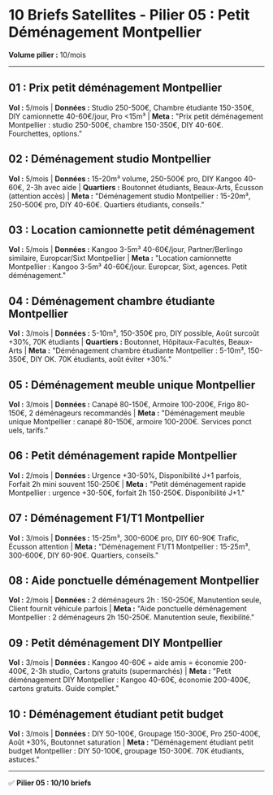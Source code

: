 # 10 Briefs Satellites - Pilier 05 : Petit Déménagement Montpellier

**Volume pilier :** 10/mois

---

## 01 : Prix petit déménagement Montpellier
**Vol :** 5/mois | **Données :** Studio 250-500€, Chambre étudiante 150-350€, DIY camionnette 40-60€/jour, Pro <15m³ | **Meta :** "Prix petit déménagement Montpellier : studio 250-500€, chambre 150-350€, DIY 40-60€. Fourchettes, options."

## 02 : Déménagement studio Montpellier
**Vol :** 5/mois | **Données :** 15-20m³ volume, 250-500€ pro, DIY Kangoo 40-60€, 2-3h avec aide | **Quartiers :** Boutonnet étudiants, Beaux-Arts, Écusson (attention accès) | **Meta :** "Déménagement studio Montpellier : 15-20m³, 250-500€ pro, DIY 40-60€. Quartiers étudiants, conseils."

## 03 : Location camionnette petit déménagement
**Vol :** 5/mois | **Données :** Kangoo 3-5m³ 40-60€/jour, Partner/Berlingo similaire, Europcar/Sixt Montpellier | **Meta :** "Location camionnette Montpellier : Kangoo 3-5m³ 40-60€/jour. Europcar, Sixt, agences. Petit déménagement."

## 04 : Déménagement chambre étudiante Montpellier
**Vol :** 3/mois | **Données :** 5-10m³, 150-350€ pro, DIY possible, Août surcoût +30%, 70K étudiants | **Quartiers :** Boutonnet, Hôpitaux-Facultés, Beaux-Arts | **Meta :** "Déménagement chambre étudiante Montpellier : 5-10m³, 150-350€, DIY OK. 70K étudiants, août éviter +30%."

## 05 : Déménagement meuble unique Montpellier
**Vol :** 3/mois | **Données :** Canapé 80-150€, Armoire 100-200€, Frigo 80-150€, 2 déménageurs recommandés | **Meta :** "Déménagement meuble unique Montpellier : canapé 80-150€, armoire 100-200€. Services ponct uels, tarifs."

## 06 : Petit déménagement rapide Montpellier
**Vol :** 2/mois | **Données :** Urgence +30-50%, Disponibilité J+1 parfois, Forfait 2h mini souvent 150-250€ | **Meta :** "Petit déménagement rapide Montpellier : urgence +30-50€, forfait 2h 150-250€. Disponibilité J+1."

## 07 : Déménagement F1/T1 Montpellier
**Vol :** 3/mois | **Données :** 15-25m³, 300-600€ pro, DIY 60-90€ Trafic, Écusson attention | **Meta :** "Déménagement F1/T1 Montpellier : 15-25m³, 300-600€, DIY 60-90€. Quartiers, conseils."

## 08 : Aide ponctuelle déménagement Montpellier
**Vol :** 2/mois | **Données :** 2 déménageurs 2h : 150-250€, Manutention seule, Client fournit véhicule parfois | **Meta :** "Aide ponctuelle déménagement Montpellier : 2 déménageurs 2h 150-250€. Manutention seule, flexibilité."

## 09 : Petit déménagement DIY Montpellier
**Vol :** 3/mois | **Données :** Kangoo 40-60€ + aide amis = économie 200-400€, 2-3h studio, Cartons gratuits (supermarchés) | **Meta :** "Petit déménagement DIY Montpellier : Kangoo 40-60€, économie 200-400€, cartons gratuits. Guide complet."

## 10 : Déménagement étudiant petit budget
**Vol :** 3/mois | **Données :** DIY 50-100€, Groupage 150-300€, Pro 250-400€, Août +30%, Boutonnet saturation | **Meta :** "Déménagement étudiant petit budget Montpellier : DIY 50-100€, groupage 150-300€. 70K étudiants, astuces."

---

✅ **Pilier 05 : 10/10 briefs**

